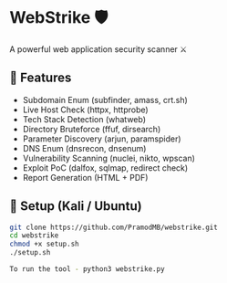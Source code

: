 # WebStrike 🛡️
A powerful web application security scanner ⚔️

## 🧰 Features
- Subdomain Enum (subfinder, amass, crt.sh)
- Live Host Check (httpx, httprobe)
- Tech Stack Detection (whatweb)
- Directory Bruteforce (ffuf, dirsearch)
- Parameter Discovery (arjun, paramspider)
- DNS Enum (dnsrecon, dnsenum)
- Vulnerability Scanning (nuclei, nikto, wpscan)
- Exploit PoC (dalfox, sqlmap, redirect check)
- Report Generation (HTML + PDF)

## 🚀 Setup (Kali / Ubuntu)
```bash
git clone https://github.com/PramodMB/webstrike.git
cd webstrike
chmod +x setup.sh
./setup.sh

To run the tool - python3 webstrike.py
